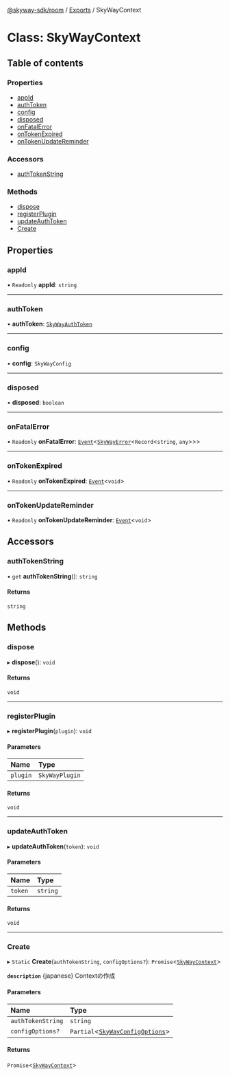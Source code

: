 [@skyway-sdk/room](../README.md) / [Exports](../modules.md) / SkyWayContext

# Class: SkyWayContext

## Table of contents

### Properties

- [appId](SkyWayContext.md#appid)
- [authToken](SkyWayContext.md#authtoken)
- [config](SkyWayContext.md#config)
- [disposed](SkyWayContext.md#disposed)
- [onFatalError](SkyWayContext.md#onfatalerror)
- [onTokenExpired](SkyWayContext.md#ontokenexpired)
- [onTokenUpdateReminder](SkyWayContext.md#ontokenupdatereminder)

### Accessors

- [authTokenString](SkyWayContext.md#authtokenstring)

### Methods

- [dispose](SkyWayContext.md#dispose)
- [registerPlugin](SkyWayContext.md#registerplugin)
- [updateAuthToken](SkyWayContext.md#updateauthtoken)
- [Create](SkyWayContext.md#create)

## Properties

### appId

• `Readonly` **appId**: `string`

___

### authToken

• **authToken**: [`SkyWayAuthToken`](SkyWayAuthToken.md)

___

### config

• **config**: `SkyWayConfig`

___

### disposed

• **disposed**: `boolean`

___

### onFatalError

• `Readonly` **onFatalError**: [`Event`](Event.md)<[`SkyWayError`](SkyWayError.md)<`Record`<`string`, `any`\>\>\>

___

### onTokenExpired

• `Readonly` **onTokenExpired**: [`Event`](Event.md)<`void`\>

___

### onTokenUpdateReminder

• `Readonly` **onTokenUpdateReminder**: [`Event`](Event.md)<`void`\>

## Accessors

### authTokenString

• `get` **authTokenString**(): `string`

#### Returns

`string`

## Methods

### dispose

▸ **dispose**(): `void`

#### Returns

`void`

___

### registerPlugin

▸ **registerPlugin**(`plugin`): `void`

#### Parameters

| Name | Type |
| :------ | :------ |
| `plugin` | `SkyWayPlugin` |

#### Returns

`void`

___

### updateAuthToken

▸ **updateAuthToken**(`token`): `void`

#### Parameters

| Name | Type |
| :------ | :------ |
| `token` | `string` |

#### Returns

`void`

___

### Create

▸ `Static` **Create**(`authTokenString`, `configOptions?`): `Promise`<[`SkyWayContext`](SkyWayContext.md)\>

**`description`** {japanese} Contextの作成

#### Parameters

| Name | Type |
| :------ | :------ |
| `authTokenString` | `string` |
| `configOptions?` | `Partial`<[`SkyWayConfigOptions`](../interfaces/SkyWayConfigOptions.md)\> |

#### Returns

`Promise`<[`SkyWayContext`](SkyWayContext.md)\>
